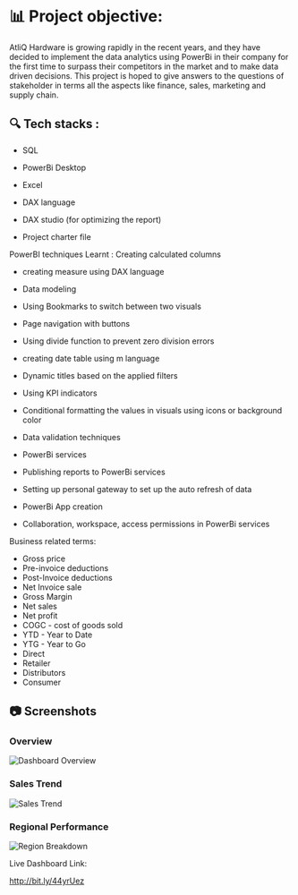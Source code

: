 # 📊 Project objective:
AtliQ Hardware is growing rapidly in the recent years, and they have decided to implement the data analytics using PowerBi in their company for the first time to surpass their competitors in the market and to make data driven decisions. This project is hoped to give answers to the questions of stakeholder in terms all the aspects like finance, sales, marketing and supply chain.
## 🔍 Tech stacks :
- SQL

- PowerBi Desktop

- Excel

- DAX language

- DAX studio (for optimizing the report)

- Project charter file

PowerBI techniques Learnt :
 Creating calculated columns

- creating measure using DAX language

- Data modeling

- Using Bookmarks to switch between two visuals

- Page navigation with buttons

- Using divide function to prevent zero division errors

- creating date table using m language

- Dynamic titles based on the applied filters

- Using KPI indicators

- Conditional formatting the values in visuals using icons or background color

- Data validation techniques

- PowerBi services

- Publishing reports to PowerBi services

- Setting up personal gateway to set up the auto refresh of data

- PowerBi App creation

- Collaboration, workspace, access permissions in PowerBi services

Business related terms:
- Gross price
- Pre-invoice deductions
- Post-Invoice deductions
- Net Invoice sale
- Gross Margin
- Net sales
- Net profit
- COGC - cost of goods sold
- YTD - Year to Date
- YTG - Year to Go
- Direct
- Retailer
- Distributors
- Consumer
## 📷 Screenshots

### Overview
![Dashboard Overview](screenshots/overview.png)

### Sales Trend
![Sales Trend](screenshots/sales_trend.png)

### Regional Performance
![Region Breakdown](screenshots/region_breakdown.png)

Live Dashboard Link:

http://bit.ly/44yrUez
